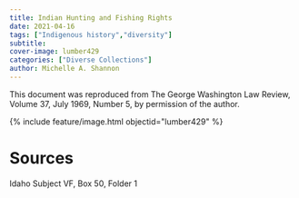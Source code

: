 ```yaml
---
title: Indian Hunting and Fishing Rights
date: 2021-04-16
tags: ["Indigenous history","diversity"]
subtitle: 
cover-image: lumber429
categories: ["Diverse Collections"]
author: Michelle A. Shannon
---
```


This document was reproduced from The George Washington Law Review, Volume 37, July 1969, Number 5, by permission of the author. 

{% include feature/image.html objectid="lumber429" %}

# Sources

Idaho Subject VF, Box 50, Folder 1